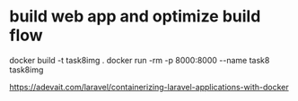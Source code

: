 # build web app and optimize build flow


docker build -t task8img .
docker run -rm -p 8000:8000 --name task8 task8img




https://adevait.com/laravel/containerizing-laravel-applications-with-docker